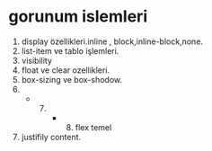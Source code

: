 # gorunum islemleri

1. display özellikleri.inline , block,inline-block,none.
2. list-item ve tablo işlemleri.
3. visibility
4. float ve clear ozellikleri.
5. box-sizing ve box-shodow.
6. - 7. - 8. flex temel
9. justifily content. 